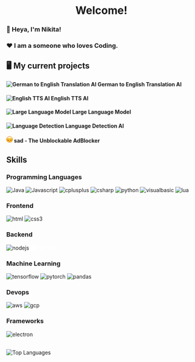 <link rel="stylesheet" type='text/css' href="https://cdn.jsdelivr.net/gh/devicons/devicon@latest/devicon.min.css"/>
<h1 align="center">Welcome!</h3>

<h3>👋 Heya, I'm Nikita!</h3>
<h3>❤️ I am a someone who loves Coding.</h3>

<h2>🖥️ My current projects</h3>

<h4><img alt="German to English Translation AI" width="17" src="https://creazilla-store.fra1.digitaloceanspaces.com/emojis/57974/globe-with-meridians-emoji-clipart-md.png"/> German to English Translation AI</h4>
<h4><img alt="English TTS AI" width="17" src="https://www.shareicon.net/data/512x512/2016/07/19/798503_chat_512x512.png"/> English TTS AI</h4>
<h4><img alt="Large Language Model" width="17" src="https://creazilla-store.fra1.digitaloceanspaces.com/emojis/55892/speaking-head-emoji-clipart-md.png"/> Large Language Model</h4>
<h4><img alt="Language Detection" width="17" src="https://em-content.zobj.net/source/facebook/305/detective_1f575-fe0f.png"/> Language Detection AI</h4>
<h4><img alt="sad" width="17" src="images/sad.png"/> sad - The Unblockable AdBlocker</h4>

<h2>Skills</h2>

<h3>Programming Languages</h3>

<p align="left">
<img alt="Java" width=40 src="https://cdn.jsdelivr.net/gh/devicons/devicon@latest/icons/java/java-original.svg"/>
<img alt="Javascript" width=40  src="https://cdn.jsdelivr.net/gh/devicons/devicon@latest/icons/javascript/javascript-original.svg"/>
<img alt="cplusplus" width=40 src="https://cdn.jsdelivr.net/gh/devicons/devicon@latest/icons/cplusplus/cplusplus-original.svg"/>
<img alt="csharp" width=40 src="https://cdn.jsdelivr.net/gh/devicons/devicon@latest/icons/csharp/csharp-original.svg"/>
<img  alt="python" width=40 src="https://cdn.jsdelivr.net/gh/devicons/devicon@latest/icons/python/python-original.svg"/>
<img alt="visualbasic" width=40 src="https://cdn.jsdelivr.net/gh/devicons/devicon@latest/icons/visualbasic/visualbasic-original.svg"/>
<img alt="lua" width=40 src="https://cdn.jsdelivr.net/gh/devicons/devicon@latest/icons/lua/lua-original.svg"/>
          
</p>
<h3>Frontend</h3>
<p align="left">
<img alt="html" width=40 src="https://cdn.jsdelivr.net/gh/devicons/devicon@latest/icons/html5/html5-original.svg"/>
<img alt="css3" width=40 src="https://cdn.jsdelivr.net/gh/devicons/devicon@latest/icons/css3/css3-original.svg"/>
</p>

<h3>Backend</h3>
<p align="left">
<img alt="nodejs" width=40 src="https://cdn.jsdelivr.net/gh/devicons/devicon@latest/icons/nodejs/nodejs-original.svg"/>
<img alt="express" width="40" src="https://cdn.jsdelivr.net/gh/devicons/devicon@latest/icons/express/express-original.svg" style="filter: brightness(0) invert(1);">
</p>

<h3>Machine Learning</h3>
<p align="left">
<img alt="tensorflow" width=40 src="https://cdn.jsdelivr.net/gh/devicons/devicon@latest/icons/tensorflow/tensorflow-original.svg"/>
<img alt="pytorch" width=40 src="https://cdn.jsdelivr.net/gh/devicons/devicon@latest/icons/pytorch/pytorch-original.svg"/>
<img alt="pandas" width=40 src="https://cdn.jsdelivr.net/gh/devicons/devicon@latest/icons/pandas/pandas-original.svg"/>
</p>

<h3>Devops</h3>
<p align="left">
<img alt="aws" width=40 src="https://cdn.jsdelivr.net/gh/devicons/devicon@latest/icons/amazonwebservices/amazonwebservices-original-wordmark.svg"/>
<img alt="gcp" width=40 src="https://cdn.jsdelivr.net/gh/devicons/devicon@latest/icons/googlecloud/googlecloud-original.svg" />
</p>

<h3>Frameworks</h3>
<p align="left">
<img alt="electron" width=40 src="https://cdn.jsdelivr.net/gh/devicons/devicon@latest/icons/electron/electron-original.svg" />
</p>

<br>

<img src="https://github-readme-stats.vercel.app/api/top-langs/?username=Nikityyy" alt="Top Languages">
